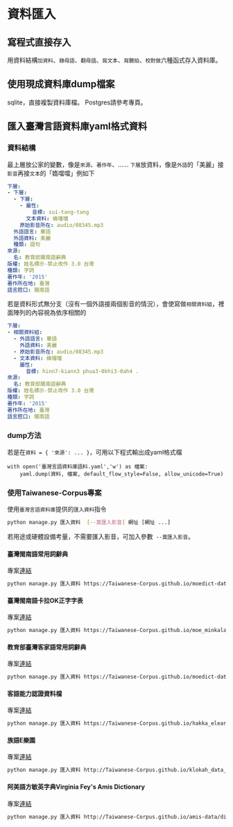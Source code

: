 # 資料匯入

## 寫程式直接存入
用資料結構`加資料`、`錄母語`、`翻母語`、`寫文本`、`寫聽拍`、`校對做`六種函式存入資料庫。

## 使用現成資料庫dump檔案
sqlite，直接複製資料庫檔。
Postgres請參考專頁。

## 匯入臺灣言語資料庫yaml格式資料
### 資料結構
最上層放公家的變數，像是`來源`、`著作年`、……
`下層`放資料，像是`外語`的「美麗」接`影音`再接`文本`的「媠噹噹」例如下
```yaml
下層:
- 下層:
  - 下層:
    - 屬性:
        音標: suí-tang-tang
      文本資料: 媠噹噹
    原始影音所在: audio/08345.mp3
  外語語言: 華語
  外語資料: 美麗
  種類: 語句
來源:
  名: 教育部閩南語辭典
版權: 姓名標示-禁止改作 3.0 台灣
種類: 字詞
著作年: '2015'
著作所在地: 臺灣
語言腔口: 閩南語
```
若是資料形式無分支（沒有一個外語接兩個影音的情況），會使寫做`相關資料組`，裡面陣列的內容視為依序相關的
```yaml
下層:
- 相關資料組:
  - 外語語言: 華語
    外語資料: 美麗
  - 原始影音所在: audio/08345.mp3
  - 文本資料: 媠噹噹
    屬性:
      音標: hinn7-kiann3 phua3-0khi3-0ah4 .
來源:
  名: 教育部閩南語辭典
版權: 姓名標示-禁止改作 3.0 台灣
種類: 字詞
著作年: '2015'
著作所在地: 臺灣
語言腔口: 閩南語
```

### dump方法
若是在`資料 = { '來源': ... }`，可用以下程式輸出成yaml格式檔
```python3
with open('臺灣言語資料庫語料.yaml','w') as 檔案:
    yaml.dump(資料, 檔案, default_flow_style=False, allow_unicode=True)
```

### 使用Taiwanese-Corpus專案
使用`臺灣言語資料庫`提供的`匯入資料`指令
```bash
python manage.py 匯入資料  [--莫匯入影音] 網址 [網址 ...] 
```
若用途或硬體設備考量，不需要匯入影音，可加入參數` --莫匯入影音`。

#### 臺灣閩南語常用詞辭典
專案[連結](https://github.com/Taiwanese-Corpus/moedict-data-twblg/tree/gh-pages/%E8%BD%89%E5%88%B0%E8%87%BA%E7%81%A3%E8%A8%80%E8%AA%9E%E8%B3%87%E6%96%99%E5%BA%AB)
```bash
python manage.py 匯入資料 https://Taiwanese-Corpus.github.io/moedict-data-twblg/轉到臺灣言語資料庫/資料/xls整理.yaml https://Taiwanese-Corpus.github.io/moedict-data-twblg/轉到臺灣言語資料庫/資料/異用字.yaml
```

#### 臺灣閩南語卡拉OK正字字表
專案[連結](https://github.com/Taiwanese-Corpus/moe_minkalaok)
```bash
python manage.py 匯入資料 https://Taiwanese-Corpus.github.io/moe_minkalaok/閩南語卡拉OK正字字表.yaml
```

#### 教育部臺灣客家語常用詞辭典
專案[連結](https://github.com/Taiwanese-Corpus/moedict-data-hakka/tree/%E8%BD%89%E5%88%B0%E8%87%BA%E7%81%A3%E8%A8%80%E8%AA%9E%E8%B3%87%E6%96%99%E5%BA%AB/%E8%BD%89%E5%88%B0%E8%87%BA%E7%81%A3%E8%A8%80%E8%AA%9E%E8%B3%87%E6%96%99%E5%BA%AB)
```bash
python manage.py 匯入資料 https://Taiwanese-Corpus.github.io/moedict-data-hakka/臺灣客家語常用詞辭典網路版語料.yaml
```

#### 客語能力認證資料檔
專案[連結](https://github.com/Taiwanese-Corpus/hakka_elearning)
```bash
python manage.py 匯入資料 https://Taiwanese-Corpus.github.io/hakka_elearning/臺灣客話詞彙資料庫語料.yaml
```

#### 族語E樂園
專案[連結](https://github.com/Taiwanese-Corpus/moedict-data-twblg/tree/gh-pages/%E8%BD%89%E5%88%B0%E8%87%BA%E7%81%A3%E8%A8%80%E8%AA%9E%E8%B3%87%E6%96%99%E5%BA%AB)
```bash
python manage.py 匯入資料 http://Taiwanese-Corpus.github.io/klokah_data_extract/族語E樂園.yaml
```

#### 阿美語方敏英字典Virginia Fey's Amis Dictionary
專案[連結](https://github.com/Taiwanese-Corpus/amis-data)
```bash
python manage.py 匯入資料 http://Taiwanese-Corpus.github.io/amis-data/dict-amis.yaml
```
